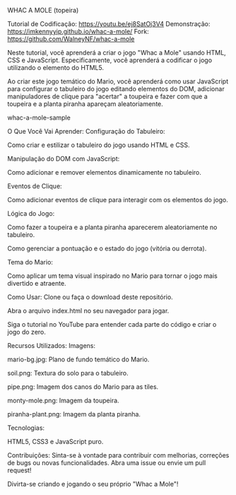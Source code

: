 WHAC A MOLE (topeira)

Tutorial de Codificação: https://youtu.be/ej8SatOj3V4
Demonstração: https://imkennyyip.github.io/whac-a-mole/
Fork: https://github.com/WalneyNF/whac-a-mole

Neste tutorial, você aprenderá a criar o jogo "Whac a Mole" usando HTML, CSS e JavaScript. Especificamente, você aprenderá a codificar o jogo utilizando o elemento <canvas> do HTML5.

Ao criar este jogo temático do Mario, você aprenderá como usar JavaScript para configurar o tabuleiro do jogo editando elementos do DOM, adicionar manipuladores de clique para "acertar" a toupeira e fazer com que a toupeira e a planta piranha apareçam aleatoriamente.

whac-a-mole-sample

O Que Você Vai Aprender:
Configuração do Tabuleiro:

Como criar e estilizar o tabuleiro do jogo usando HTML e CSS.

Manipulação do DOM com JavaScript:

Como adicionar e remover elementos dinamicamente no tabuleiro.

Eventos de Clique:

Como adicionar eventos de clique para interagir com os elementos do jogo.

Lógica do Jogo:

Como fazer a toupeira e a planta piranha aparecerem aleatoriamente no tabuleiro.

Como gerenciar a pontuação e o estado do jogo (vitória ou derrota).

Tema do Mario:

Como aplicar um tema visual inspirado no Mario para tornar o jogo mais divertido e atraente.

Como Usar:
Clone ou faça o download deste repositório.

Abra o arquivo index.html no seu navegador para jogar.

Siga o tutorial no YouTube para entender cada parte do código e criar o jogo do zero.

Recursos Utilizados:
Imagens:

mario-bg.jpg: Plano de fundo temático do Mario.

soil.png: Textura do solo para o tabuleiro.

pipe.png: Imagem dos canos do Mario para as tiles.

monty-mole.png: Imagem da toupeira.

piranha-plant.png: Imagem da planta piranha.

Tecnologias:

HTML5, CSS3 e JavaScript puro.

Contribuições:
Sinta-se à vontade para contribuir com melhorias, correções de bugs ou novas funcionalidades. Abra uma issue ou envie um pull request!

Divirta-se criando e jogando o seu próprio "Whac a Mole"!
